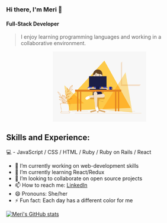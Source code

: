 ### Hi there, I'm Meri 👋 
#### Full-Stack Developer  
> I enjoy learning programming languages and working in a collaborative environment. 

<img src="https://github.com/Meri-MG/Meri-MG/blob/main/code.gif" width="400" style ="display: block; margin-left: auto;
  margin-right: auto; width: 50%">



## Skills and Experience:
💻 - JavaScript / CSS / HTML / Ruby / Ruby on Rails / React


- 🔭 I’m currently working on web-development skills
- 🌱 I’m currently learning React/Redux
- 👯 I’m looking to collaborate on open source projects
- 📫 How to reach me: [LinkedIn](https://www.linkedin.com/in/meri-gogichashvili/)
- 😄 Pronouns: She/her
- ⚡ Fun fact: Each day has a different color for me 

[![Meri's GitHub stats](https://github-readme-stats.vercel.app/api?username=Meri-MG)](https://github.com/anuraghazra/github-readme-stats)

